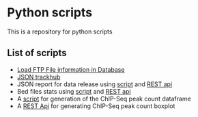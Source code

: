 # Python scripts

This is a repository for python scripts

## List of scripts
* [Load FTP File information in Database](scripts/load_ftp_files)
* [JSON trackhub](scripts/index_to_json_hub)
* JSON report for data release using [script](scripts/prepare_report/index_report/json_report) and [REST api](scripts/prepare_report/index_report/json_report_rest)
* Bed files stats using [script](scripts/prepare_report/bed_files_count_report/bed_report_script) and [REST api](scripts/prepare_report/bed_files_count_report/bed_report_rest_api)
* A [script](scripts/prepare_dataframe) for generation of the ChIP-Seq peak count dataframe
* A [REST Api](scripts/plot_data/plot_bed_peak_for_group/) for generating ChIP-Seq peak count boxplot
